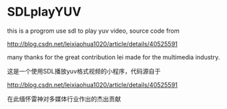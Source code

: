 # SDLplayYUV
this is a progrom use sdl to play yuv video, source code from 

http://blog.csdn.net/leixiaohua1020/article/details/40525591

many thanks for the great contribution lei made for the multimedia industry.

这是一个使用SDL播放yuv格式视频的小程序，代码源自于

http://blog.csdn.net/leixiaohua1020/article/details/40525591

在此缅怀雷神对多媒体行业作出的杰出贡献

